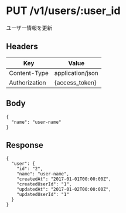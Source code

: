 # PUT  /v1/users/:user_id

ユーザー情報を更新

## Headers

| Key           | Value            |
|---------------|------------------|
| Content-Type  | application/json |
| Authorization | {access_token}   |

## Body

```
{
  "name": "user-name"
}
```

## Response

```
{
  "user": {
    "id": "2",
    "name": "user-name",
    "createdAt": "2017-01-01T00:00:00Z",
    "createdUserId": "1",
    "updatedAt": "2017-01-02T00:00:00Z",
    "updatedUserId": "1"
  }
}
```